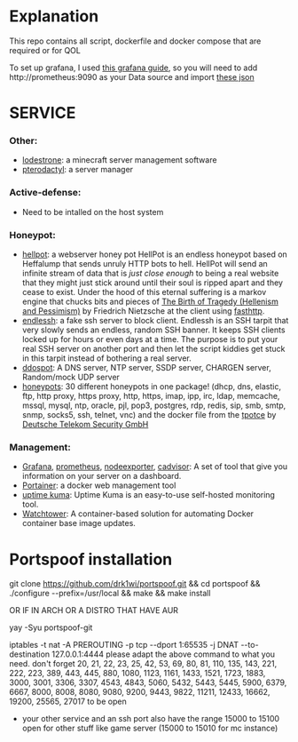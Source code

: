 # Explanation


This repo contains all script, dockerfile and docker compose that are required or for QOL

To set up grafana, I used [this grafana guide](https://github.com/DoTheEvo/selfhosted-apps-docker/tree/master/prometheus_grafana_loki),
so you will need to add http://prometheus:9090  as your Data source and import [these
json ](https://github.com/DoTheEvo/selfhosted-apps-docker/tree/master/prometheus_grafana_loki/dashboards)


# SERVICE


### Other:
  - [lodestrone](https://github.com/Lodestone-Team/lodestone): a minecraft server management software
  - [pterodactyl](https://pterodactyl.io/): a server manager

### Active-defense:
  - Need to be intalled on the host system

### Honeypot:
  - [hellpot](https://github.com/yunginnanet/HellPot): a webserver honey pot
    HellPot is an endless honeypot based on Heffalump that sends unruly HTTP bots to hell.
    HellPot will send an infinite stream of data that is *just close enough* to being a real website that they might just stick around until their soul is ripped apart and they cease to exist.
    Under the hood of this eternal suffering is a markov engine that chucks bits and pieces of [The Birth of Tragedy (Hellenism and Pessimism)](https://www.gutenberg.org/files/51356/51356-h/51356-h.htm) by Friedrich Nietzsche at the client using [fasthttp](https://github.com/valyala/fasthttp).
  - [endlessh](https://github.com/skeeto/endlessh): a fake ssh server to block client.
    Endlessh is an SSH tarpit that very slowly sends an endless, random SSH banner. It keeps SSH clients locked up for hours or even days at a time. The purpose is to put your real SSH server on another port and then let the script kiddies get stuck in this tarpit instead of bothering a real server.
  - [ddospot](https://github.com/aelth/ddospot): A DNS server, NTP server, SSDP server, CHARGEN server, Random/mock UDP server
  - [honeypots](https://github.com/qeeqbox/honeypots): 30 different honeypots in one package! (dhcp, dns, elastic, ftp, http proxy, https proxy, http, https, imap, ipp, irc, ldap, memcache, mssql, mysql, ntp, oracle, pjl, pop3, postgres, rdp, redis, sip, smb, smtp, snmp, socks5, ssh, telnet, vnc)
    and the docker file from the [tpotce](https://github.com/telekom-security/tpotce) by [Deutsche Telekom Security GmbH](https://github.com/telekom-security)

### Management:
  - [Grafana](https://grafana.com/), [prometheus](https://github.com/prometheus/prometheus),
    [nodeexporter](https://github.com/prometheus/node_exporter), [cadvisor](https://github.com/google/cadvisor): A set of
    tool that give you information on your server on a dashboard.
  - [Portainer](https://www.portainer.io/): a docker web management tool
  - [uptime kuma](https://github.com/louislam/uptime-kuma): Uptime Kuma is an easy-to-use self-hosted monitoring tool.
  - [Watchtower](https://containrrr.dev/watchtower/): A container-based solution for automating Docker container base image updates.

# Portspoof installation


git clone https://github.com/drk1wi/portspoof.git 
&& cd portspoof 
&& ./configure --prefix=/usr/local 
&& make 
&& make install

 OR IF IN ARCH OR A DISTRO THAT HAVE AUR  

yay -Syu portspoof-git  

  iptables -t nat -A PREROUTING -p tcp --dport 1:65535  -j DNAT --to-destination 127.0.0.1:4444 
please adapt the above command to what you need. 
don't forget 20, 21, 22, 23, 25, 42, 53, 69, 80, 81, 110, 135, 143, 221, 222, 223, 389, 443, 445, 880, 1080, 1123, 1161, 1433, 1521, 1723, 1883, 3000, 3001, 3306, 3307, 4543, 4843, 5060, 5432, 5443, 5445, 5900, 6379, 6667, 8000, 8008, 8080, 9080, 9200, 9443, 9822, 11211, 12433, 16662, 19200, 25565, 27017 to be open
+ your other service and an ssh port also have the range 15000 to 15100 open for other stuff like game server (15000 to 15010 for mc instance)




